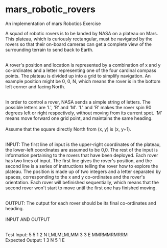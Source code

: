 # mars_robotic_rovers
An implementation of mars Robotics Exercise

A squad of robotic rovers is to be landed by NASA on a plateau on Mars. This plateau, which is curiously
rectangular, must be navigated by the rovers so that their on-board cameras can get a complete view of the
surrounding terrain to send back to Earth.<br><br>

A rover's position and location is represented by a combination of x and y co-ordinates and a letter
representing one of the four cardinal compass points. The plateau is divided up into a grid to simplify
navigation. An example position might be 0, 0, N, which means the rover is in the bottom left corner and facing
North.<br><br>

In order to control a rover, NASA sends a simple string of letters. The possible letters are 'L', 'R' and 'M'. 'L' and 'R' makes the rover spin 90 degrees left or right respectively, without moving from its current spot. 'M' means
move forward one grid point, and maintains the same heading.<br><br>
Assume that the square directly North from (x, y) is (x, y+1).<br><br>

INPUT: The first line of input is the upper-right coordinates of the plateau, the lower-left coordinates are
assumed to be 0,0. The rest of the input is information pertaining to the rovers that have been deployed. Each
rover has two lines of input. The first line gives the rover's position, and the second line is a series of
instructions telling the rover how to explore the plateau. The position is made up of two integers and a letter
separated by spaces, corresponding to the x and y co-ordinates and the rover's orientation. Each rover will befinished sequentially, which means that the second rover won't start to move until the first one has finished
moving.<br><br>

OUTPUT: The output for each rover should be its final co-ordinates and heading.<br><br>
INPUT AND OUTPUT<br><br>

Test Input: 5 5 1 2 N LMLMLMLMM 3 3 E MMRMMRMRRM<br>
Expected Output: 1 3 N 5 1 E
